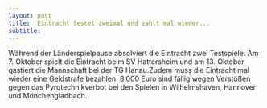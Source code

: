 ```yaml
---
layout: post
title:  Eintracht testet zweimal und zahlt mal wieder...
subtitle:  
---
```


Während der Länderspielpause absolviert die Eintracht zwei Testspiele. Am 7. Oktober spielt die Eintracht beim SV Hattersheim und am 13. Oktober gastiert die Mannschaft bei der TG Hanau.Zudem muss die Eintracht mal wieder eine Geldstrafe bezahlen: 8.000 Euro sind fällig wegen Verstößen gegen das Pyrotechnikverbot bei den Spielen in Wilhelmshaven, Hannover und Mönchengladbach.


